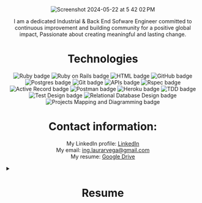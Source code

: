 <div align="center">
  
  ![Screenshot 2024-05-22 at 5 42 02 PM](https://github.com/laurarvegav/laurarvegav/assets/149700247/bb4cb98c-7df4-4099-8431-35d65ed2abd3)

<p align="center">
I am a dedicated Industrial & Back End Sofware Engineer committed to continuous improvement and building community for a positive global impact,
Passionate about creating meaningful and lasting change. 
</p>

<h1 align="center">Technologies </h1>
  <img src="https://img.shields.io/badge/Ruby-E0115F?logo=ruby&logoColor=fff&style=for-the-badge" alt="Ruby badge">
  <img src="https://img.shields.io/badge/Ruby_on_Rails-CC0000?logo=ruby-on-rails&logoColor=fff&style=for-the-badge" alt="Ruby on Rails badge">
  <img src="https://img.shields.io/badge/HTML5-E34F26?logo=html5&logoColor=fff&style=for-the-badge" alt="HTML badge">
  <img src="https://img.shields.io/badge/GitHub-181717?logo=github&logoColor=fff&style=for-the-badge" alt="GitHub badge">
  <img src="https://img.shields.io/badge/postgresql-4169e1?style=for-the-badge&logo=postgresql&logoColor=white" alt="Postgres badge">
  <img src="https://img.shields.io/badge/Git-F05032?logo=git&logoColor=fff&style=for-the-badge" alt="Git badge">
  <img src="https://img.shields.io/badge/APIs-005571?logo=swagger&logoColor=fff&style=for-the-badge" alt="APIs badge">
  <img src="https://img.shields.io/badge/Rspec-FF4A00?logo=ruby&logoColor=fff&style=for-the-badge" alt="Rspec badge">
  <img src="https://img.shields.io/badge/Active_Record-369?logo=ruby&logoColor=fff&style=for-the-badge" alt="Active Record badge">
  <img src="https://img.shields.io/badge/Postman-FF6C37?logo=postman&logoColor=fff&style=for-the-badge" alt="Postman badge">
  <img src="https://img.shields.io/badge/Heroku-430098?logo=heroku&logoColor=fff&style=for-the-badge" alt="Heroku badge">
  <img src="https://img.shields.io/badge/Test_Driven_Development-A52A2A?logo=testflight&logoColor=fff&style=for-the-badge" alt="TDD badge">
  <img src="https://img.shields.io/badge/Test_Design-0095D5?logo=testrail&logoColor=fff&style=for-the-badge" alt="Test Design badge">
  <img src="https://img.shields.io/badge/Relational_Database_Design-4479A1?logo=database&logoColor=fff&style=for-the-badge" alt="Relational Database Design badge">
  <img src="https://img.shields.io/badge/Projects_Mapping_and_Diagramming-16A085?logo=drawio&logoColor=fff&style=for-the-badge" alt="Projects Mapping and Diagramming badge">

<h1 align="center">Contact information: </h1>
<p align="center">
 My LinkedIn profile: <a href="https://www.linkedin.com/in/laurarvegav/">LinkedIn</a></br>
 My email: <a href="https://www.linkedin.com/in/laurarvegav/">ing.laurarvega@gmail.com</a></br>
 My resume: <a href="https://docs.google.com/document/d/1bBDbAT0fajvCbm6GQ-tNxsTTFwZarFg7/edit">Google Drive</a>
</p>
</div>
<details>

  <summary><h1 align="center"> Resume </h1></summary>
  
  <h2 align="center"> Projects </h2>
  <h4 align="left"> TattDaddy </br>
    <a href="https://github.com/JackCSweeney/tattdaddy-fe">Repository FE</a> || <a href="https://github.com/JackCSweeney/tattdaddy-be">Repository BE</a> || <a href="https://www.canva.com/design/DAGCyd70ymg/rZD-nEI4HCGH8pmWgIIMBg/edit?utm_content=DAGCyd70ymg&utm_campaign=designshare&utm_medium=link2&utm_source=sharebutton">Product Presentation</a>                                                                                                                                                
  </h4>
  <p align="left"> 
    Developed and deployed a Service Oriented Ruby on Rails web app for tattoo enthusiasts and artists. Users can easily expand their tattoo collections while artists manage clients and showcase designs. 
    Led front-end development in a mobile-friendly format, utilizing AWSS3 for CRUD operations on tattoo designs. 
  </p>

  <h4 align="left"> Brain Freeze </br>
    <a href="https://brain-defrost.github.io/Brain-Defrost_FE/">Deployment</a> || <a href="https://github.com/Brain-Defrost/Brain-Defrost_FE">Repository FE</a> || <a href="https://github.com/Brain-Defrost/Brain-Defrost_BE">Repository BE</a> || <a href="https://brain-defrost-f8afea5ead0a.herokuapp.com/api-docs/index.html">BE API Docs</a>                                                                                                                                                
  </h4>
  <p align="left">                                                                                                                             
    Led a diverse team of five full stack developers to create an online trivia game powered by generative AI. The project aimed to foster human connection through virtual meetings, utilizing a Service Oriented Architecture, real-time user-FE interaction, and well-documented BE APIs.
  </p>

  <h4 align="left"> Market Money </br>
    <a href="https://github.com/Brain-Defrost/Brain-Defrost_FE">Repository FE</a> || <a href="https://github.com/Brain-Defrost/Brain-Defrost_BE">Repository BE</a>                                                                                                                                                
  </h4>
  <p align="left">
    Full-stack web application where a consumable BE API and FE views were developed. Implemented an internal API, and fully tested its functionality, with happy/sad path and edge case handling.
  </p>
  
  <h2 align="center"> Professional Experience </h2>
    <h4 align="left"> Legal Office Coordinator </br>
    Saltrese Law Firm LLC, Boulder, CO (Hybrid), Oct 2022 – Nov 2023
    </h4>
     <p align="left">
      Optimized database, restructuring and validating 1,000+ records. Managed bilingual client communications with US Government agencies, prioritizing confidentiality, safety, empathy, and direct communication.
    </p>

  <h4 align="left"> Human Talent Leader </br>
  Public services company Caribabare ESP, Colombia, Jan 2020 – Mar 2021 	
  </h4>
  <p align="left"> 
   Led human talent processes for 100+ direct employees and 20+ contractors. Demonstrated resilience during COVID-19, balancing business goals with employee safety. Actively participated in ISO9001 accreditation renewal.
  </p>
  
  <h4 align="left"> Office Engineer </br>
  Construction General Contractor, Tame,  Colombia, Jan 2017 – Dec 2019	
  </h4>
  <p align="left">  	 
  Led human talent and data analysis processes for teams of 120+ people and $1.7M USD construction projects.
  </p>
  
  <h4 align="left"> Quality Assurance Intern </br>
  Groupe SEB Colombia S.A., Colombia, Jun 2016 – Dec 2016
  </h4>
  <p align="left">
    Developed the project Restructuration of the handling of package and products of Groupe SEB using DMAIC methodology and Lean Six Sigma metrics, reducing in 60% the product damage due to package and handling.
  </p>
  
  <h4 align="left"> Data Analyst </br>
  Polimerica S.A., Colombia, Jan 2015 – Oct 2015
  </h4>
  <p align="left">
    Analyzed financial data from clients using Excel and SIIGO for tracking and growing business KPIs.
  </p>

<h2 align="center"> Education </h2>

<h4 align="left"> Back End Engineering </br>
    Turing School of Software and Design, US, Jun 2024
</h4>

<h4 align="left">Human and Organizational Development Management</br>
    Rosario Univ., Colombia, Mar 2019
</h4>

<h4 align="left">Bs. Industrial Engineering</br>
    Escuela Colombiana de Ingenieria Julio Garavito, Col., Nov 2017
</h4>

<h4 align="left">Training in Lean - Six Sigma Green Belt</br>
    Escuela Col. de Ingenieria Julio Garavito, Col., Apr 2015 
</h4>
</details>
